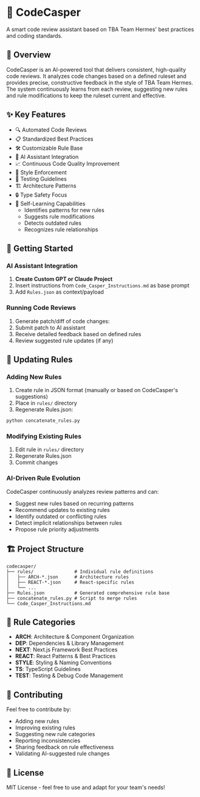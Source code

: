 # 👻 CodeCasper

A smart code review assistant based on TBA Team Hermes' best practices and coding standards.

## 🎯 Overview

CodeCasper is an AI-powered tool that delivers consistent, high-quality code reviews. It analyzes code changes based on a defined ruleset and provides precise, constructive feedback in the style of TBA Team Hermes. The system continuously learns from each review, suggesting new rules and rule modifications to keep the ruleset current and effective.

## ✨ Key Features

- 🔍 Automated Code Reviews
- 📋 Standardized Best Practices
- 🛠️ Customizable Rule Base
- 🤝 AI Assistant Integration
- 📈 Continuous Code Quality Improvement
- 🎨 Style Enforcement
- 🧪 Testing Guidelines
- 🏗️ Architecture Patterns
- 🔒 Type Safety Focus
- 🧠 Self-Learning Capabilities
  - Identifies patterns for new rules
  - Suggests rule modifications
  - Detects outdated rules
  - Recognizes rule relationships

## 🚀 Getting Started

### AI Assistant Integration

1. **Create Custom GPT or Claude Project**
2. Insert instructions from `Code_Casper_Instructions.md` as base prompt
3. Add `Rules.json` as context/payload

### Running Code Reviews

1. Generate patch/diff of code changes:
2. Submit patch to AI assistant
3. Receive detailed feedback based on defined rules
4. Review suggested rule updates (if any)

## 🔄 Updating Rules

### Adding New Rules

1. Create rule in JSON format (manually or based on CodeCasper's suggestions)
2. Place in `rules/` directory
3. Regenerate Rules.json:

```bash
python concatenate_rules.py
```

### Modifying Existing Rules

1. Edit rule in `rules/` directory
2. Regenerate Rules.json
3. Commit changes

### AI-Driven Rule Evolution

CodeCasper continuously analyzes review patterns and can:
- Suggest new rules based on recurring patterns
- Recommend updates to existing rules
- Identify outdated or conflicting rules
- Detect implicit relationships between rules
- Propose rule priority adjustments

## 🏗️ Project Structure


```
codecasper/
├── rules/               # Individual rule definitions
│   ├── ARCH-*.json      # Architecture rules
│   ├── REACT-*.json     # React-specific rules
│   └── ...
├── Rules.json           # Generated comprehensive rule base
├── concatenate_rules.py # Script to merge rules
└── Code_Casper_Instructions.md
```

## 🎯 Rule Categories

- **ARCH**: Architecture & Component Organization
- **DEP**: Dependencies & Library Management
- **NEXT**: Next.js Framework Best Practices
- **REACT**: React Patterns & Best Practices
- **STYLE**: Styling & Naming Conventions
- **TS**: TypeScript Guidelines
- **TEST**: Testing & Debug Code Management

## 🤝 Contributing

Feel free to contribute by:
- Adding new rules
- Improving existing rules
- Suggesting new rule categories
- Reporting inconsistencies
- Sharing feedback on rule effectiveness
- Validating AI-suggested rule changes

## 📝 License

MIT License - feel free to use and adapt for your team's needs!